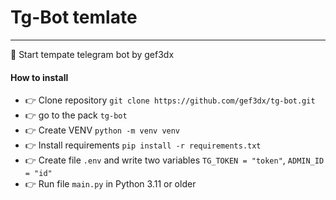 # Tg-Bot temlate
***
 :loudspeaker: Start tempate telegram bot by gef3dx

#### How to install

 - :point_right: Сlone repository `git clone https://github.com/gef3dx/tg-bot.git`
 - :point_right: go to the pack `tg-bot`
 - :point_right: Create VENV `python -m venv venv`
 - :point_right: Install requirements `pip install -r requirements.txt`
 - :point_right: Create file `.env` and write two variables `TG_TOKEN = "token"`, `ADMIN_ID = "id"`
 - :point_right: Run file `main.py` in Python 3.11 or older


